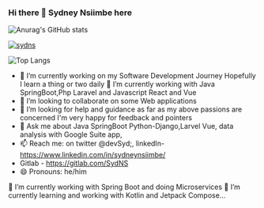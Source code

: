 ### Hi there 👋 **Sydney Nsiimbe here**

<!-- **SydNS/SydNS** -->
<!-- is a ✨ _special_ ✨ repository because its `README.md` (this file) appears on your GitHub profile. -->
![Anurag's GitHub stats](https://github-readme-stats.vercel.app/api?username=SydNS&show_icons=true&theme=dark)

<p align="left"> <a href="https://github.com/ryo-ma/github-profile-trophy"><img src="https://github-profile-trophy.vercel.app/?username=sydns" alt="sydns" /></a> </p>


![Top Langs](https://github-readme-stats.vercel.app/api/top-langs/?username=sydns&hide_progress=true)
- 🔭 I’m currently working on my Software Development Journey Hopefully I learn a thing or two daily
🌱 I’m currently working with Java SpringBoot,Php Laravel and Javascript React and Vue
- 👯 I’m looking to collaborate on some Web applications
- 🤔 I’m looking for help and guidance as far as my above passions are concerned I'm very happy for feedback and pointers
- 💬 Ask me about Java SpringBoot Python-Django,Larvel Vue, data analysis with Google Suite app,
- 📫 Reach me: on twitter @devSyd;, linkedIn- https://www.linkedin.com/in/sydneynsiimbe/
- Gitlab - https://gitlab.com/SydNS 
- 😄 Pronouns: he/him


🔭 I’m currently working with Spring Boot and doing Microservices
🌱 I’m currently learning and working with Kotlin and Jetpack Compose...



